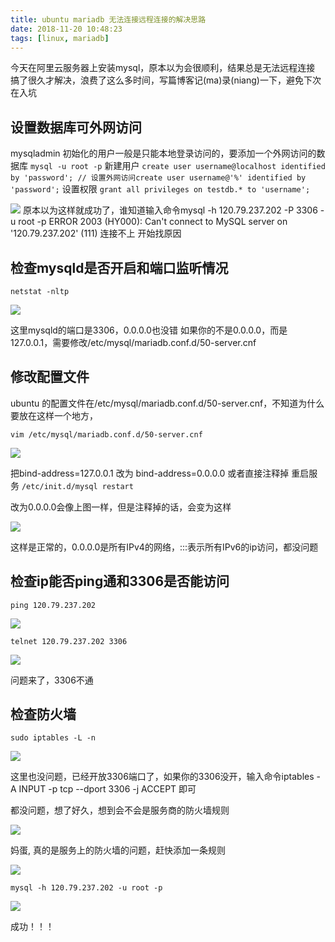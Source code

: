 ```yaml
---
title: ubuntu mariadb 无法连接远程连接的解决思路
date: 2018-11-20 10:48:23
tags: [linux, mariadb]
---
```

今天在阿里云服务器上安装mysql，原本以为会很顺利，结果总是无法远程连接
搞了很久才解决，浪费了这么多时间，写篇博客记(ma)录(niang)一下，避免下次在入坑

## 设置数据库可外网访问
mysqladmin 初始化的用户一般是只能本地登录访问的，要添加一个外网访问的数据库
`mysql -u root -p`
新建用户
`create user username@localhost identified by 'password'; // 设置外网访问create user username@'%' identified by 'password';`
设置权限
`grant all privileges on testdb.* to 'username';`

![](https://ifthat.com/file/Screenshot%20from%202018-11-20%2010-25-50.png)
原本以为这样就成功了，谁知道输入命令mysql -h 120.79.237.202 -P 3306 -u root -p 
ERROR 2003 (HY000): Can't connect to MySQL server on '120.79.237.202' (111)
连接不上
开始找原因

## 检查mysqld是否开启和端口监听情况
`netstat -nltp `

![](https://ifthat.com/file/Screenshot%20from%202018-11-20%2009-30-35.png)

这里mysqld的端口是3306，0.0.0.0也没错
如果你的不是0.0.0.0，而是127.0.0.1，需要修改/etc/mysql/mariadb.conf.d/50-server.cnf

## 修改配置文件
ubuntu 的配置文件在/etc/mysql/mariadb.conf.d/50-server.cnf，不知道为什么要放在这样一个地方，

`vim /etc/mysql/mariadb.conf.d/50-server.cnf`

![](https://ifthat.com/file/Screenshot%20from%202018-11-20%2009-35-02.png)

把bind-address=127.0.0.1 改为 bind-address=0.0.0.0 或者直接注释掉
重启服务
`/etc/init.d/mysql restart`

改为0.0.0.0会像上图一样，但是注释掉的话，会变为这样

![](https://ifthat.com/file/Screenshot%20from%202018-11-20%2009-40-37.png)

这样是正常的，0.0.0.0是所有IPv4的网络，:::表示所有IPv6的ip访问，都没问题

## 检查ip能否ping通和3306是否能访问
`ping 120.79.237.202`

![](https://ifthat.com/file/Screenshot%20from%202018-11-20%2009-47-04.png)

`telnet 120.79.237.202 3306`

![](https://ifthat.com/file/Screenshot%20from%202018-11-20%2009-54-09.png)

问题来了，3306不通

## 检查防火墙
`sudo iptables -L -n`

![](https://ifthat.com/file/Screenshot%20from%202018-11-20%2009-57-48.png)

这里也没问题，已经开放3306端口了，如果你的3306没开，输入命令iptables -A INPUT -p tcp --dport 3306 -j ACCEPT 即可

都没问题，想了好久，想到会不会是服务商的防火墙规则

![](https://ifthat.com/file/Screenshot%20from%202018-11-20%2009-52-47.png)

妈蛋, 真的是服务上的防火墙的问题，赶快添加一条规则

![](https://ifthat.com/file/Screenshot%20from%202018-11-20%2010-02-18.png)

`mysql -h 120.79.237.202 -u root -p`

![](https://ifthat.com/file/Screenshot%20from%202018-11-20%2010-16-58.png)

成功！！！